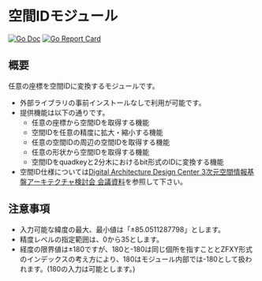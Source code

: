 # 空間IDモジュール
[![Go Doc](https://pkg.go.dev/badge/github.com/trajectoryjp/spatial_id_go)](https://pkg.go.dev/github.com/trajectoryjp/spatial_id_go)
[![Go Report Card](https://goreportcard.com/badge/github.com/trajectoryjp/spatial_id_go)](https://goreportcard.com/report/github.com/trajectoryjp/spatial_id_go)


## 概要
任意の座標を空間IDに変換するモジュールです。
* 外部ライブラリの事前インストールなしで利用が可能です。
* 提供機能は以下の通りです。
  * 任意の座標から空間IDを取得する機能
  * 空間IDを任意の精度に拡大・縮小する機能
  * 任意の空間IDの周辺の空間IDを取得する機能
  * 任意の形状から空間IDを取得する機能
  * 空間IDをquadkeyと2分木におけるbit形式のIDに変換する機能
* 空間ID仕様については[Digital Architecture Design Center 3次元空間情報基盤アーキテクチャ検討会 会議資料](https://www.ipa.go.jp/digital/architecture/Individual-link/ps6vr7000000qmcv-att/pj_report_3dspatialinfo_doc-appendix_202212_1.pdf)を参照して下さい。


## 注意事項
* 入力可能な緯度の最大、最小値は「±85.0511287798」とします。
* 精度レベルの指定範囲は、0から35とします。
* 経度の限界値は±180ですが、180と-180は同じ個所を指すこととZFXY形式のインデックスの考え方により、180はモジュール内部では-180として扱われます。(180の入力は可能とします。)
